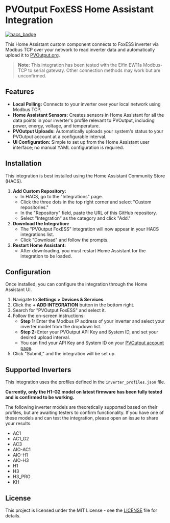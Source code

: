 # PVOutput FoxESS Home Assistant Integration

[![hacs_badge](https://img.shields.io/badge/HACS-Custom-orange.svg)](https://github.com/hacs/integration)

This Home Assistant custom component connects to FoxESS inverter via Modbus TCP over your network to read inverter data and automatically upload it to [PVOutput.org](https://pvoutput.org).

> **Note:** This integration has been tested with the Elfin EW11a Modbus-TCP to serial gateway. Other connection methods may work but are unconfirmed.


## Features

*   **Local Polling:** Connects to your inverter over your local network using Modbus TCP.
*   **Home Assistant Sensors:** Creates sensors in Home Assistant for all the data points in your inverter's profile relevant to PVOutput, including power, energy, voltage, and temperature.
*   **PVOutput Uploads:** Automatically uploads your system's status to your PVOutput account at a configurable interval.
*   **UI Configuration:** Simple to set up from the Home Assistant user interface; no manual YAML configuration is required.

## Installation

This integration is best installed using the Home Assistant Community Store (HACS).

1.  **Add Custom Repository:**
    *   In HACS, go to the "Integrations" page.
    *   Click the three dots in the top right corner and select "Custom repositories."
    *   In the "Repository" field, paste the URL of this GitHub repository.
    *   Select "Integration" as the category and click "Add."
2.  **Download the Integration:**
    *   The "PVOutput FoxESS" integration will now appear in your HACS integrations list.
    *   Click "Download" and follow the prompts.
3.  **Restart Home Assistant:**
    *   After downloading, you must restart Home Assistant for the integration to be loaded.

## Configuration

Once installed, you can configure the integration through the Home Assistant UI.

1.  Navigate to **Settings > Devices & Services**.
2.  Click the **+ ADD INTEGRATION** button in the bottom right.
3.  Search for "PVOutput FoxESS" and select it.
4.  Follow the on-screen instructions:
    *   **Step 1:** Enter the Modbus IP address of your inverter and select your inverter model from the dropdown list.
    *   **Step 2:** Enter your PVOutput API Key and System ID, and set your desired upload interval.
    *   You can find your API Key and System ID on your [PVOutput account page](https://pvoutput.org/account.jsp).
5.  Click "Submit," and the integration will be set up.

## Supported Inverters

This integration uses the profiles defined in the `inverter_profiles.json` file. 

**Currently, only the H1-G2 model on latest firmware has been fully tested and is confirmed to be working.**

The following inverter models are theoretically supported based on their profiles, but are awaiting testers to confirm functionality. If you have one of these models and can test the integration, please open an issue to share your results.

*   AC1
*   AC1_G2
*   AC3
*   AIO-AC1
*   AIO-H1
*   AIO-H3
*   H1
*   H3
*   H3_PRO
*   KH

## License

This project is licensed under the MIT License - see the [LICENSE](LICENSE) file for details. 